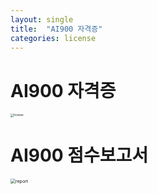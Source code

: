```yaml
---
layout: single
title:  "AI900 자격증"
categories: license
---
```


# AI900 자격증
<img src="D:\Batter2-github-blog\Batter2.github.io\images\2023-03-31-AI900 자격증\license.jpg" alt="license" style="zoom:33%;" />

# AI900 점수보고서
<img src="D:\Batter2-github-blog\Batter2.github.io\images\2023-03-31-AI900 자격증\report.jpg" alt="report" style="zoom:50%;" />

